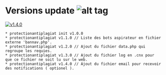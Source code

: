 # Versions update ![alt tag](https://camo.githubusercontent.com/c854ccb6625c6674287cf084391dc66983ac6ec1/687474703a2f2f696d6731352e686f7374696e67706963732e6e65742f706963732f35393837303066696c6539342e706e67)

[![v1.4.0](http://img.shields.io/badge/zip-v1.4.0-blue.svg)](http://papprotect.livehost.fr/papprotect.zip)

```
* protectionantiplagiat init v1.0.0 
* protectionantiplagiat v1.1.0 // Liste des bots aspirateur en fichier externe 'bannav.php'.
* protectionantiplagiat v1.2.0 // Ajout du fichier data.php qui regroupe les requies.
* protectionantiplagiat v1.3.0 // Ajout du fichier log en .cnx pour que ce fichier ne soit lu sur le web.
* protectionantiplagiat v1.4.0 // Ajout du fichier email pour recevoir des notifications ( optionel ).
```
